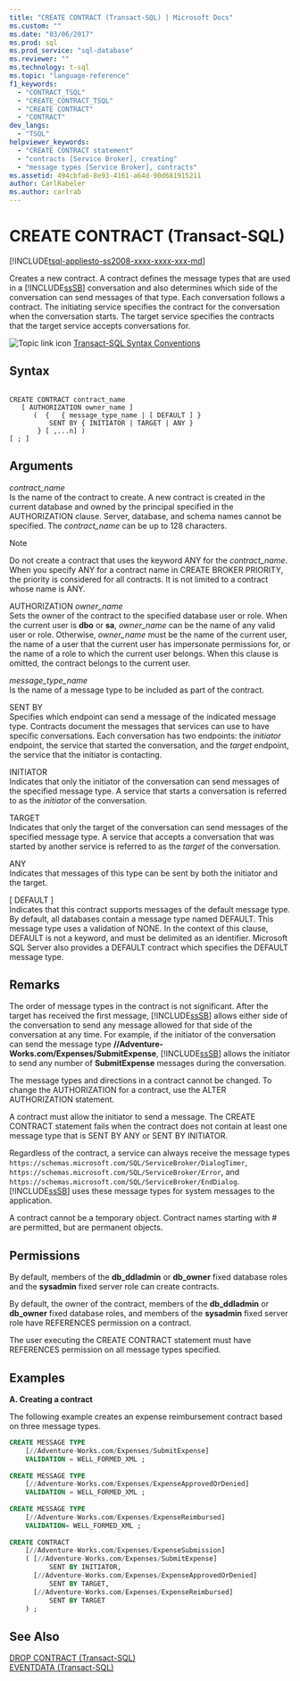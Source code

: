 ```yaml
---
title: "CREATE CONTRACT (Transact-SQL) | Microsoft Docs"
ms.custom: ""
ms.date: "03/06/2017"
ms.prod: sql
ms.prod_service: "sql-database"
ms.reviewer: ""
ms.technology: t-sql
ms.topic: "language-reference"
f1_keywords: 
  - "CONTRACT_TSQL"
  - "CREATE_CONTRACT_TSQL"
  - "CREATE CONTRACT"
  - "CONTRACT"
dev_langs: 
  - "TSQL"
helpviewer_keywords: 
  - "CREATE CONTRACT statement"
  - "contracts [Service Broker], creating"
  - "message types [Service Broker], contracts"
ms.assetid: 494cbfa6-8e93-4161-a64d-90d681915211
author: CarlRabeler
ms.author: carlrab
---
```

# CREATE CONTRACT (Transact-SQL)
[!INCLUDE[tsql-appliesto-ss2008-xxxx-xxxx-xxx-md](../../includes/tsql-appliesto-ss2008-xxxx-xxxx-xxx-md.md)]

  Creates a new contract. A contract defines the message types that are used in a [!INCLUDE[ssSB](../../includes/sssb-md.md)] conversation and also determines which side of the conversation can send messages of that type. Each conversation follows a contract. The initiating service specifies the contract for the conversation when the conversation starts. The target service specifies the contracts that the target service accepts conversations for.  
  
 ![Topic link icon](../../database-engine/configure-windows/media/topic-link.gif "Topic link icon") [Transact-SQL Syntax Conventions](../../t-sql/language-elements/transact-sql-syntax-conventions-transact-sql.md)  
  
## Syntax  
  
```syntaxsql
  
CREATE CONTRACT contract_name  
   [ AUTHORIZATION owner_name ]  
      (  {   { message_type_name | [ DEFAULT ] }  
          SENT BY { INITIATOR | TARGET | ANY }   
       } [ ,...n] )   
[ ; ]  
```  
  
## Arguments  
 *contract_name*  
 Is the name of the contract to create. A new contract is created in the current database and owned by the principal specified in the AUTHORIZATION clause. Server, database, and schema names cannot be specified. The *contract_name* can be up to 128 characters.  
  
> [!NOTE]  
>  Do not create a contract that uses the keyword ANY for the *contract_name*. When you specify ANY for a contract name in CREATE BROKER PRIORITY, the priority is considered for all contracts. It is not limited to a contract whose name is ANY.  
  
 AUTHORIZATION *owner_name*  
 Sets the owner of the contract to the specified database user or role. When the current user is **dbo** or **sa**, *owner_name* can be the name of any valid user or role. Otherwise, *owner_name* must be the name of the current user, the name of a user that the current user has impersonate permissions for, or the name of a role to which the current user belongs. When this clause is omitted, the contract belongs to the current user.  
  
 *message_type_name*  
 Is the name of a message type to be included as part of the contract.  
  
 SENT BY  
 Specifies which endpoint can send a message of the indicated message type. Contracts document the messages that services can use to have specific conversations. Each conversation has two endpoints: the *initiator* endpoint, the service that started the conversation, and the *target* endpoint, the service that the initiator is contacting.  
  
 INITIATOR  
 Indicates that only the initiator of the conversation can send messages of the specified message type. A service that starts a conversation is referred to as the *initiator* of the conversation.  
  
 TARGET  
 Indicates that only the target of the conversation can send messages of the specified message type. A service that accepts a conversation that was started by another service is referred to as the *target* of the conversation.  
  
 ANY  
 Indicates that messages of this type can be sent by both the initiator and the target.  
  
 [ DEFAULT ]  
 Indicates that this contract supports messages of the default message type. By default, all databases contain a message type named DEFAULT. This message type uses a validation of NONE. In the context of this clause, DEFAULT is not a keyword, and must be delimited as an identifier. Microsoft SQL Server also provides a DEFAULT contract which specifies the DEFAULT message type.  
  
## Remarks  
 The order of message types in the contract is not significant. After the target has received the first message, [!INCLUDE[ssSB](../../includes/sssb-md.md)] allows either side of the conversation to send any message allowed for that side of the conversation at any time. For example, if the initiator of the conversation can send the message type **//Adventure-Works.com/Expenses/SubmitExpense**, [!INCLUDE[ssSB](../../includes/sssb-md.md)] allows the initiator to send any number of **SubmitExpense** messages during the conversation.  
  
 The message types and directions in a contract cannot be changed. To change the AUTHORIZATION for a contract, use the ALTER AUTHORIZATION statement.  
  
 A contract must allow the initiator to send a message. The CREATE CONTRACT statement fails when the contract does not contain at least one message type that is SENT BY ANY or SENT BY INITIATOR.  
  
 Regardless of the contract, a service can always receive the message types `https://schemas.microsoft.com/SQL/ServiceBroker/DialogTimer`, `https://schemas.microsoft.com/SQL/ServiceBroker/Error`, and `https://schemas.microsoft.com/SQL/ServiceBroker/EndDialog`. [!INCLUDE[ssSB](../../includes/sssb-md.md)] uses these message types for system messages to the application.  
  
 A contract cannot be a temporary object. Contract names starting with # are permitted, but are permanent objects.  
  
## Permissions  
 By default, members of the **db_ddladmin** or **db_owner** fixed database roles and the **sysadmin** fixed server role can create contracts.  
  
 By default, the owner of the contract, members of the **db_ddladmin** or **db_owner** fixed database roles, and members of the **sysadmin** fixed server role have REFERENCES permission on a contract.  
  
 The user executing the CREATE CONTRACT statement must have REFERENCES permission on all message types specified.  
  
## Examples  
 **A. Creating a contract**  
  
 The following example creates an expense reimbursement contract based on three message types.  
  
```sql  
CREATE MESSAGE TYPE  
    [//Adventure-Works.com/Expenses/SubmitExpense]           
    VALIDATION = WELL_FORMED_XML ;           
  
CREATE MESSAGE TYPE  
    [//Adventure-Works.com/Expenses/ExpenseApprovedOrDenied]           
    VALIDATION = WELL_FORMED_XML ;           
  
CREATE MESSAGE TYPE           
    [//Adventure-Works.com/Expenses/ExpenseReimbursed]           
    VALIDATION= WELL_FORMED_XML ;           
  
CREATE CONTRACT            
    [//Adventure-Works.com/Expenses/ExpenseSubmission]           
    ( [//Adventure-Works.com/Expenses/SubmitExpense]           
          SENT BY INITIATOR,           
      [//Adventure-Works.com/Expenses/ExpenseApprovedOrDenied]           
          SENT BY TARGET,           
      [//Adventure-Works.com/Expenses/ExpenseReimbursed]           
          SENT BY TARGET           
    ) ;  
```  
  
## See Also  
 [DROP CONTRACT &#40;Transact-SQL&#41;](../../t-sql/statements/drop-contract-transact-sql.md)   
 [EVENTDATA &#40;Transact-SQL&#41;](../../t-sql/functions/eventdata-transact-sql.md)  
  
  
